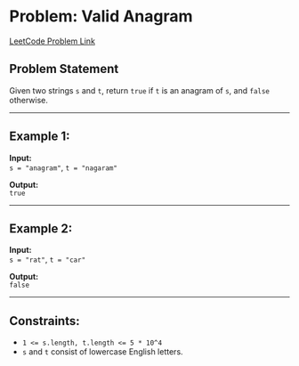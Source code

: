 # Problem: Valid Anagram
[LeetCode Problem Link](https://leetcode.com/problems/valid-anagram/description/)

## Problem Statement
Given two strings `s` and `t`, return `true` if `t` is an anagram of `s`, and `false` otherwise.

---

## Example 1:

**Input:**  
`s = "anagram"`, `t = "nagaram"`

**Output:**  
`true`

---

## Example 2:

**Input:**  
`s = "rat"`, `t = "car"`

**Output:**  
`false`

---

## Constraints:

- `1 <= s.length, t.length <= 5 * 10^4`
- `s` and `t` consist of lowercase English letters.
